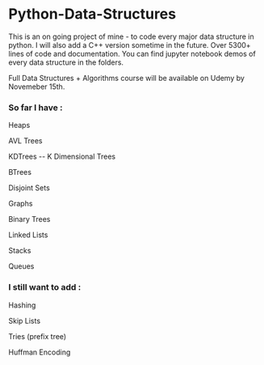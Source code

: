 # Python-Data-Structures
This is an on going project of mine - to code every major data structure in python. I will also add a C++ version sometime in the future. Over 5300+ lines of code and documentation. You can find jupyter notebook demos of every data structure in the folders.

Full Data Structures + Algorithms course will be available on Udemy by Novemeber 15th.

### So far I have :

Heaps

AVL Trees

KDTrees -- K Dimensional Trees

BTrees

Disjoint Sets

Graphs

Binary Trees

Linked Lists

Stacks

Queues

### I still want to add :

Hashing

Skip Lists

Tries (prefix tree)

Huffman Encoding
